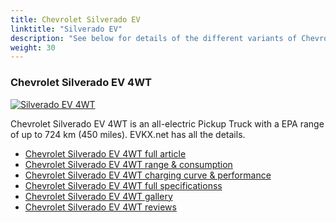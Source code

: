 ```yaml
---
title: Chevrolet Silverado EV
linktitle: "Silverado EV"
description: "See below for details of the different variants of Chevrolet Silverado EV"
weight: 30
---
```

### Chevrolet Silverado EV 4WT

<a href="silverado_ev_4wt/"><img src="https://media.evkx.net/multimedia/models/chevrolet/silverado_ev/silverado_ev_4wt/main_1_st.jpg" class="img-fluid" alt="Silverado EV 4WT" ></a>

Chevrolet Silverado EV 4WT is an all-electric Pickup Truck with a EPA range of up to 724 km (450 miles). EVKX.net has all the details. 

- [Chevrolet Silverado EV 4WT full article](silverado_ev_4wt/)
- [Chevrolet Silverado EV 4WT range & consumption](silverado_ev_4wt/rangeandconsumption/)
- [Chevrolet Silverado EV 4WT charging curve & performance](silverado_ev_4wt/chargingcurve/)
- [Chevrolet Silverado EV 4WT full specificationss](silverado_ev_4wt/specifications/)
- [Chevrolet Silverado EV 4WT gallery](silverado_ev_4wt/gallery/)
- [Chevrolet Silverado EV 4WT reviews](silverado_ev_4wt/reviews/)

